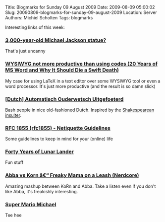 Title: Blogmarks for Sunday 09 August 2009
Date: 2009-08-09 05:00:02
Slug: 20090809-blogmarks-for-sunday-09-august-2009
Location: Server
Authors: Michiel Scholten
Tags: blogmarks

<p>Interesting links of this week:</p>
<h3><a href="http://www.boingboing.net/2009/08/07/3000-year-old-michae.html">3,000-year-old Michael Jackson statue?</a></h3>
<p>That's just uncanny</p>
<h3><a href="http://tech.slashdot.org/comments.pl?sid=1323991&amp;cid=28933879">WYSIWYG not more productive than using codes (20 Years of MS Word and Why It Should Die a Swift Death)</a></h3>
<p>My case for using LaTeX in a text editor over some WYSIWYG tool or even a word processor. It's just more productive (and the result is so damn slick)</p>
<h3><a href="http://uitgefoeterd.in1woord.nl/">[Dutch] Automatisch Ouderwetsch Uitgefoeterd</a></h3>
<p>Bash people in nice old-fashioned Dutch. Inspired by the <a href="http://www.pangloss.com/seidel/Shaker/">Shakespearean insulter</a>.</p>
<h3><a href="http://www.faqs.org/rfcs/rfc1855.html">RFC 1855 (rfc1855) - Netiquette Guidelines</a></h3>
<p>Some guidelines to keep in mind for your (online) life</p>
<h3><a href="http://technologizer.com/2009/07/19/lunar-lander/">Forty Years of Lunar Lander</a></h3>
<p>Fun stuff</p>
<h3><a href="http://www.nerdcore.de/wp/2009/08/03/abba-vs-korn-â€“-freaky-mama-on-a-leash/">Abba vs Korn â€“ Freaky Mama on a Leash (Nerdcore)</a></h3>
<p>Amazing mashup between KoRn and Abba. Take a listen even if you don't like Abba, it's freakishly interesting.</p>
<h3><a href="http://www.ongein.nl/video-super-mario-michael-10410.aspx">Super Mario Michael</a></h3>
<p>Tee hee</p>
